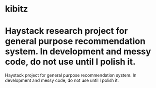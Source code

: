 kibitz
======

Haystack research project for general purpose recommendation system. In development and messy code, do not use until I polish it.
=======
Haystack project for general purpose recommendation system. In development and messy code, do not use until I polish it.
